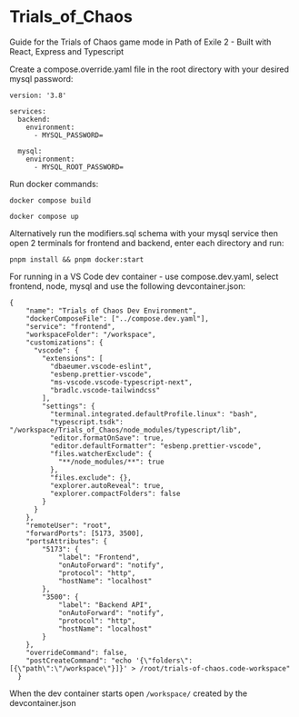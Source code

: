 # Trials_of_Chaos
 Guide for the Trials of Chaos game mode in Path of Exile 2 - Built with React, Express and Typescript

Create a compose.override.yaml file in the root directory with your desired mysql password:
```
version: '3.8'

services:
  backend:
    environment:
      - MYSQL_PASSWORD=

  mysql:
    environment:
      - MYSQL_ROOT_PASSWORD=
```

Run docker commands:

```
docker compose build
```

```
docker compose up
```

Alternatively run the modifiers.sql schema with your mysql service then open 2 terminals for frontend and backend, enter each directory and run:

```
pnpm install && pnpm docker:start
```

For running in a VS Code dev container - use compose.dev.yaml, select frontend, node, mysql and use the following devcontainer.json:
```
{
	"name": "Trials of Chaos Dev Environment",
	"dockerComposeFile": ["../compose.dev.yaml"],
	"service": "frontend",
	"workspaceFolder": "/workspace",
	"customizations": {
	  "vscode": {
		"extensions": [
		  "dbaeumer.vscode-eslint",
		  "esbenp.prettier-vscode",
		  "ms-vscode.vscode-typescript-next",
		  "bradlc.vscode-tailwindcss"
		],
		"settings": {
		  "terminal.integrated.defaultProfile.linux": "bash",
		  "typescript.tsdk": "/workspace/Trials_of_Chaos/node_modules/typescript/lib",
		  "editor.formatOnSave": true,
		  "editor.defaultFormatter": "esbenp.prettier-vscode",
		  "files.watcherExclude": {
			"**/node_modules/**": true
		  },
		  "files.exclude": {},
		  "explorer.autoReveal": true,
		  "explorer.compactFolders": false
		}
	  }
	},
	"remoteUser": "root",
	"forwardPorts": [5173, 3500],
	"portsAttributes": {
		"5173": {
			"label": "Frontend",
			"onAutoForward": "notify",
			"protocol": "http",
			"hostName": "localhost"
		},
		"3500": {
			"label": "Backend API",
			"onAutoForward": "notify",
			"protocol": "http",
			"hostName": "localhost"
		}
	},
	"overrideCommand": false,
	"postCreateCommand": "echo '{\"folders\":[{\"path\":\"/workspace\"}]}' > /root/trials-of-chaos.code-workspace"
  }
```

When the dev container starts open `/workspace/` created by the devcontainer.json